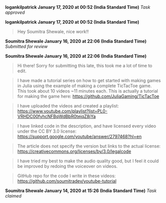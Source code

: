 **logankilpatrick January 17, 2020 at 00:52 (India Standard Time)**
_Task approved_

**logankilpatrick January 17, 2020 at 00:52 (India Standard Time)**
> Hey Soumitra Shewale, nice work!!

**Soumitra Shewale January 16, 2020 at 22:06 (India Standard Time)**
_Submitted for review_

**Soumitra Shewale January 16, 2020 at 22:06 (India Standard Time)**
> Hi there! Sorry for submitting this late, this took me a lot of time to edit.

> I have made a tutorial series on how to get started with making games in Julia using the example of making a complete TicTacToe game. This took about 10 videos ~11 minutes each. This is actually a tutorial for making the game here: https://github.com/JuliaGaming/TicTacToe

> I have uploaded the videos and created a playlist: https://www.youtube.com/playlist?list=PL0-VRHDC00fyhcNFBqWdBbR0tejqZ8jYa

> I have linked code in the description, and have licensed every video under the CC BY 3.0 license: https://support.google.com/youtube/answer/2797468?hl=en

> The article does not specify the version but links to the actual license: https://creativecommons.org/licenses/by/3.0/legalcode

> I have tried my best to make the audio quality good, but I feel it could be improved by redoing the voiceover on videos.

> GitHub repo for the code I write in these videos: https://github.com/soumitradev/youtube-tutorial

**Soumitra Shewale January 14, 2020 at 15:26 (India Standard Time)**
_Task claimed_